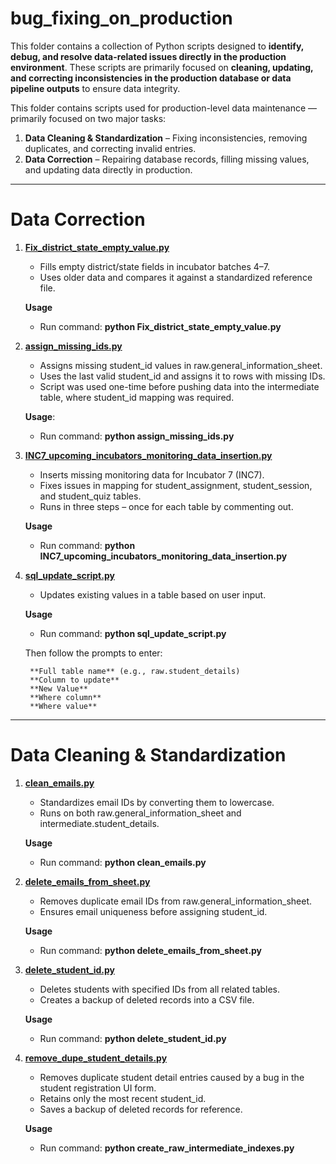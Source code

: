# bug_fixing_on_production

This folder contains a collection of Python scripts designed to **identify, debug, and resolve data-related issues directly in the production environment**. These scripts are primarily focused on **cleaning, updating, and correcting inconsistencies in the production database or data pipeline outputs** to ensure data integrity.

This folder contains scripts used for production-level data maintenance — primarily focused on two major tasks:  
1. **Data Cleaning & Standardization** – Fixing inconsistencies, removing duplicates, and correcting invalid entries.  
2. **Data Correction** – Repairing database records, filling missing values, and updating data directly in production.

---

# Data Correction

1. **[Fix_district_state_empty_value.py](https://github.com/VigyanShaala-Tech/deployment_scripts/blob/main/bug_fixing_on_production/Fix_district_state_empty_value.py)**

    * Fills empty district/state fields in incubator batches 4–7.
    * Uses older data and compares it against a standardized reference file. 

    **Usage**
    * Run command: **python Fix_district_state_empty_value.py**

2. **[assign_missing_ids.py](https://github.com/VigyanShaala-Tech/deployment_scripts/blob/main/bug_fixing_on_production/assign_missing_ids.py)**

    * Assigns missing student_id values in raw.general_information_sheet.
    * Uses the last valid student_id and assigns it to rows with missing IDs.
    * Script was used one-time before pushing data into the intermediate table, where student_id mapping was required.
    
    **Usage**:
    * Run command: **python assign_missing_ids.py**

3. **[INC7\_upcoming\_incubators\_monitoring\_data\_insertion.py](https://github.com/VigyanShaala-Tech/deployment_scripts/blob/main/bug_fixing_on_production/INC7_upcoming_incubators_monitoring_data_insertion.py)**

    * Inserts missing monitoring data for Incubator 7 (INC7).
    * Fixes issues in mapping for student_assignment, student_session, and student_quiz tables.
    * Runs in three steps – once for each table by commenting out.

    **Usage**
    * Run command: **python INC7_upcoming_incubators_monitoring_data_insertion.py**

4. **[sql_update_script.py](https://github.com/VigyanShaala-Tech/deployment_scripts/blob/main/bug_fixing_on_production/bug_fixing_on_production/sql_update_script.py)**

    * Updates existing values in a table based on user input.

    **Usage**
    * Run command: **python sql_update_script.py**

    Then follow the prompts to enter:    

        **Full table name** (e.g., raw.student_details)   
        **Column to update**  
        **New Value**    
        **Where column**   
        **Where value**   

---

# Data Cleaning & Standardization

1. **[clean_emails.py](https://github.com/VigyanShaala-Tech/deployment_scripts/blob/main/bug_fixing_on_production/clean_emails.py)**

    * Standardizes email IDs by converting them to lowercase.
    * Runs on both raw.general_information_sheet and intermediate.student_details.
      
    **Usage**
    * Run command: **python clean_emails.py**

2. **[delete_emails_from_sheet.py](https://github.com/VigyanShaala-Tech/deployment_scripts/blob/main/bug_fixing_on_production/delete_emails_from_sheet.py)**

    * Removes duplicate email IDs from raw.general_information_sheet.
    * Ensures email uniqueness before assigning student_id.
      
    **Usage**
    * Run command: **python delete_emails_from_sheet.py**

3. **[delete_student_id.py](https://github.com/VigyanShaala-Tech/deployment_scripts/blob/main/bug_fixing_on_production/delete_student_id.py)**

    * Deletes students with specified IDs from all related tables.
    * Creates a backup of deleted records into a CSV file.

    **Usage**
    * Run command: **python delete_student_id.py**

4. **[remove\_dupe\_student\_details.py](https://github.com/VigyanShaala-Tech/deployment_scripts/blob/main/bug_fixing_on_production/remove_dupe_student_details.py)**

    * Removes duplicate student detail entries caused by a bug in the student registration UI form.
    * Retains only the most recent student_id.
    * Saves a backup of deleted records for reference.

    **Usage**
    * Run command: **python create_raw_intermediate_indexes.py**

